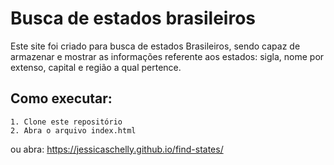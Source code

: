 # Busca de estados brasileiros

Este site foi criado para busca de estados Brasileiros, sendo capaz de armazenar e mostrar as informações referente
aos estados: sigla, nome por extenso, capital e região a qual pertence.


## Como executar: 

```
1. Clone este repositório
2. Abra o arquivo index.html
```

ou abra: https://jessicaschelly.github.io/find-states/
